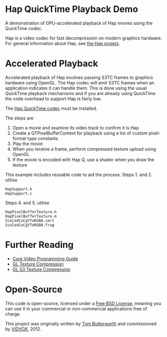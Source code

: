 Hap QuickTime Playback Demo
===========================

A demonstration of GPU-accelerated playback of Hap movies using the QuickTime codec.

Hap is a video codec for fast decompression on modern graphics hardware. For general information about Hap, see [the Hap project](http://github.com/vidvox/hap).

Accelerated Playback
====================

Accelerated playback of Hap involves passing S3TC frames to graphics hardware using OpenGL. The Hap codec will emit S3TC frames when an application indicates it can handle them. This is done using the usual QuickTime playback mechanisms and if you are already using QuickTime the code overhead to support Hap is fairly low.

The [Hap QuickTime codec](https://github.com/vidvox/hap-qt-codec) must be installed.

The steps are

1. Open a movie and examine its video track to confirm it is Hap
2. Create a QTPixelBufferContext for playback using a list of custom pixel-format type constants
3. Play the movie
4. When you receive a frame, perform compressed texture upload using OpenGL
5. If the movie is encoded with Hap Q, use a shader when you draw the texture

This example includes reusable code to aid the process. Steps 1. and 2. utilise

    HapSupport.h
    HapSupport.c

Steps 4. and 5. utilise

    HapPixelBufferTexture.h
    HapPixelBufferTexture.m
    ScaledCoCgYToRGBA.vert
    ScaledCoCgYToRGBA.frag

Further Reading
===============

- [Core Video Programming Guide](https://developer.apple.com/library/mac/#documentation/graphicsimaging/conceptual/CoreVideo/CVProg_Intro/CVProg_Intro.html)
- [GL Texture Compression](http://www.opengl.org/registry/specs/ARB/texture_compression.txt)
- [GL S3 Texture Compression](http://www.opengl.org/registry/specs/EXT/texture_compression_s3tc.txt)

Open-Source
===========

This code is open-source, licensed under a [Free BSD License](http://github.com/vidvox/hap-quicktime-playback-demo/blob/master/LICENSE), meaning you can use it in your commercial or non-commercial applications free of charge.

This project was originally written by [Tom Butterworth](http://kriss.cx/tom) and commissioned by [VIDVOX](http://www.vidvox.net), 2012.
